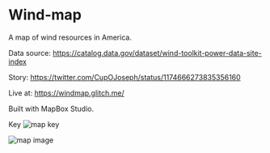 # Wind-map
A map of wind resources in America.

Data source: https://catalog.data.gov/dataset/wind-toolkit-power-data-site-index

Story:
https://twitter.com/CupOJoseph/status/1174666273835356160

Live at: https://windmap.glitch.me/

Built with MapBox Studio.

Key
![map key](https://i.imgur.com/XVziy5G.png)

![map image](https://i.imgur.com/DrzTMIt.png)

